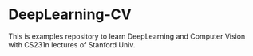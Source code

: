 # DeepLearning-CV  

This is examples repository to learn DeepLearning and Computer Vision with CS231n lectures of Stanford Univ.  
